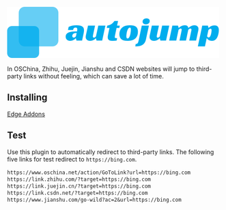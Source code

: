[![autojump](icon.svg "autojump")](https://github.com/linbingquan/autojump)

In OSChina, Zhihu, Juejin, Jianshu and CSDN websites will jump to third-party
links without feeling, which can save a lot of time.

## Installing

[Edge Addons](https://microsoftedge.microsoft.com/addons/detail/autojump/kbhcphjkaedjlbkhaikmjidejkppmkih)

## Test

Use this plugin to automatically redirect to third-party links. The following
five links for test redirect to `https://bing.com`.

```
https://www.oschina.net/action/GoToLink?url=https://bing.com
https://link.zhihu.com/?target=https://bing.com
https://link.juejin.cn/?target=https://bing.com
https://link.csdn.net/?target=https://bing.com
https://www.jianshu.com/go-wild?ac=2&url=https://bing.com
```

